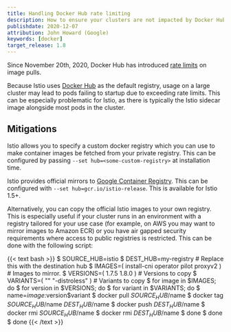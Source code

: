 ```yaml
---
title: Handling Docker Hub rate limiting
description: How to ensure your clusters are not impacted by Docker Hub rate limiting.
publishdate: 2020-12-07
attribution: John Howard (Google)
keywords: [docker]
target_release: 1.8
---
```


Since November 20th, 2020, Docker Hub has introduced [rate limits](https://www.docker.com/increase-rate-limits) on image pulls.

Because Istio uses [Docker Hub](https://hub.docker.com/u/istio) as the default registry, usage on a large cluster may lead
to pods failing to startup due to exceeding rate limits. This can be especially problematic for Istio, as there is typically
the Istio sidecar image alongside most pods in the cluster.

## Mitigations

Istio allows you to specify a custom docker registry which you can use to make container images be fetched from your private registry. This can be configured by passing `--set hub=<some-custom-registry>` at installation time.

Istio provides official mirrors to [Google Container Registry](https://gcr.io/istio-release). This can be configured with `--set hub=gcr.io/istio-release`. This is available for Istio 1.5+.

Alternatively, you can copy the official Istio images to your own registry. This is especially useful if your cluster runs in an environment with a registry tailored for your use case (for example, on AWS you may want to mirror images to Amazon ECR) or you have air gapped security requirements where access to public registries is restricted. This can be done with the following script:

{{< text bash >}}
$ SOURCE_HUB=istio
$ DEST_HUB=my-registry # Replace this with the destination hub
$ IMAGES=( install-cni operator pilot proxyv2 ) # Images to mirror.
$ VERSIONS=( 1.7.5 1.8.0 ) # Versions to copy
$ VARIANTS=( "" "-distroless" ) # Variants to copy
$ for image in $IMAGES; do
$ for version in $VERSIONS; do
$ for variant in $VARIANTS; do
$   name=$image:$version$variant
$   docker pull $SOURCE_HUB/$name
$   docker tag $SOURCE_HUB/$name $DEST_HUB/$name
$   docker push $DEST_HUB/$name
$   docker rmi $SOURCE_HUB/$name
$   docker rmi $DEST_HUB/$name
$ done
$ done
$ done
{{< /text >}}
